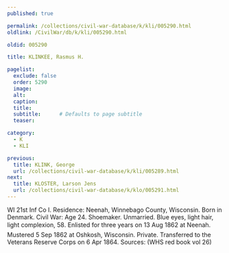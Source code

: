 ```yaml
---
published: true

permalink: /collections/civil-war-database/k/kli/005290.html
oldlink: /CivilWar/db/k/kli/005290.html

oldid: 005290

title: KLINKEE, Rasmus H.

pagelist:
  exclude: false
  order: 5290
  image: 
  alt:
  caption:
  title:
  subtitle:      # Defaults to page subtitle
  teaser:

category: 
  - K 
  - KLI

previous:
  title: KLINK, George
  url: /collections/civil-war-database/k/kli/005289.html  
next:
  title: KLOSTER, Larson Jens
  url: /collections/civil-war-database/k/klo/005291.html   
---
```

WI 21st Inf Co I. Residence: Neenah, Winnebago County, Wisconsin. Born in Denmark. Civil War: Age 24. Shoemaker. Unmarried. Blue eyes, light hair, light complexion, 5&#146;8&#148;. Enlisted for three years on 13 Aug 1862 at Neenah. Mustered 5 Sep 1862 at Oshkosh, Wisconsin. Private. Transferred to the Veterans Reserve Corps on 6 Apr 1864. Sources: (WHS red book vol 26)